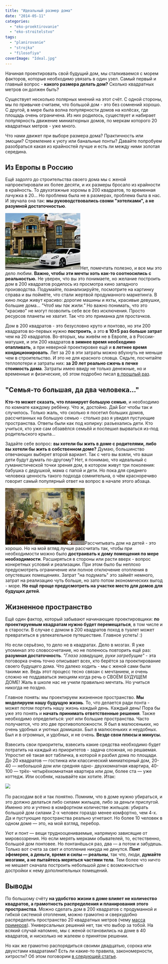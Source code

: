```yaml
---
title: "Идеальный размер дома"
date: "2014-05-11"
categories: 
  - "eko-proektirovanie"
  - "eko-stroitelstvo"
tags: 
  - "planirovanie"
  - "strojka"
  - "filosofiya"
coverImage: "Ideal.jpg"
---
```


Начиная проектировать свой будущий дом, мы сталкиваемся с морем факторов, которые необходимо увязать в один узел. Самый первый и главный вопрос - **какого размера делать дом?** Сколько квадратных метров он должен быть?

Существует несколько полярных мнений на этот счёт. С одной стороны, мы по привычке считаем, что большой дом - это без сомнений хорошо. С другой, в мире была волна популярности домов на колёсах, где площадь очень ограничена. Из них родилось, существует и набирает популярность движение миниатюрных домов, по меркам которого 20 квадратных метров - уже много.

Что нами движет при выборе размера дома? Практичность или эмоции? Стремление к уюту или банальные понты? Давайте попробуем разобраться какая из крайностей лучше и есть ли между ними золотая середина.

## Из Европы в Россию

Ещё задолго до строительства своего дома мы с женой напроектировали их более десяти, и их размеры бросало из крайности в крайность. То двухэтажные хоромы в 200 квадратов, то временная лачужка в 20... Но проблема была не в размерах, проблема была в нас. И звучала она так: **мы руководствовались своми "хотелками", а не разумной достаточностью**.

[![Зомбирующая картинка](images/Porsche-Car-White-Beautiful-House-1200x1600-240x180.jpg)](http://svobodaiznutri.ru/wp-content/uploads/Porsche-Car-White-Beautiful-House-1200x1600.jpg)Нет, помечтать полезно, и все мы это дело любим. **Важно, чтобы эти мечты хоть как-то соотносились с реальностью.** Не уверен, что вы это понимаете, но желание построить дом в 200 квадратов родилось из просмотра кино западного производства. Подумайте, поанализируйте, посмотрите на картинку справа и вы поймёте, что стали жертвой продуманного маркетинга. В кино люди живут красиво: дорогие машины и яхты, красивые девушки, большие дома... _"Чтоб мы так жили."_ Но важно понимать, что это "красиво" не могут позволить себе все без исключения. Просто ресурсов планеты не хватит. Так что это приманка для простачков.

Дом в 200 квадратов - это безусловно круто и понтово, но эти 200 квадратов во-первых нужно **построить**, а это **в 10±5 раз больше затрат** чем на 20 квадратов. Во-вторых, мы живём не в Европе, а в России-матушке, и эти 200 квадратов **в зимнее время необходимо отапливать**, а при неверной проектировке ещё и **в летнее время кондиционировать**. Лет за 20 в эти затраты можно вбухнуть не меньше чем в строительство. И это не для красного словца. Сядьте, посчитайте теплопотери и затраты них: **за 20 лет реально сжечь в печке стоимость дома**. Затраты имею ввиду не только денежные, но и временные и физические, об этом подробно писал [в прошлый раз](http://svobodaiznutri.ru/postroit-sebe-dom-mif-ili-realnost/ "Построить себе дом: миф или реальность").

## "Семья-то большая, да два человека..."

**Кто-то может сказать, что планирует большую семью**, и необходимо по комнате каждому ребёнку. Что ж, достойно. Дай Бог чтобы так и случилось. Только жаль, что сколько я посетил больших домов, рассчитанных на большую семью - столько раз я увидел пустующие пространства. Ответы были как под копирку: разъехались дети. Кто учиться, кто уже сам обзавёлся семьёй и поспешил вырваться из-под родительского крыла...

Задайте себе вопрос: **вы хотели бы жить в доме с родителями, либо вы хотели бы жить в собственном доме?** Думаю, большинство отвечающих выберет второй вариант. Так с чего вы взяли, что ваши дети будут думать по-другому? Нет, я понимаю, что идеальный с гуманистической точки зрения дом, в котором живут три поколения: бабушка с дедушкой, мама с папой и дети. Но пока для среднего человека ценность такого подхода сомнительна, о чём красноречиво говорит самый популярный ответ на вопрос в начале этого абзаца.

[![Семья — величайшая ценность. Жаль, нынешнее поколение это слабо осознаёт...](images/ideal-semya-254x180.jpg)](http://svobodaiznutri.ru/wp-content/uploads/ideal-semya.jpg)Рассчитывать дом на детей - это хорошо. Но на мой вгляд лучше рассчитать так, чтобы при необходимости можно было **достраивать к дому помещения по мере необходимости**. Расширяться в стороны или расти вверх - вопрос конкретных условий и реализации. При этом было бы неплохо предусмотреть ограничение или полное отключение отопления в опустевших помещениях. Затрат "на подумать" это займёт немного, затрат на реализацию чуть больше, но зато потом экономических выгод - море. **Но ещё проще предусмотреть на участке место для домов для будущих детей**.

## **Жизненное пространство**

Ещё один фактор, который забывают начинающие проектировщики: **по проектируемым квадратам нужно будет перемещаться**, в том числе и в старости. В случае с домом в 200 квадратов поход в туалет может превратиться в увлекательное путешествие. Главное успеть! :)

Но если серьёзно, то дело не в квадратах. Дело в мозгах. Я уже упоминал это словосочетание, но не поленюсь повторить ещё раз: **разумная достаточность**. _"Глаза завидущие, руки загребущие"_ - эта поговорка очень точно описывает всех, кто берётся за проектирование своего будущего дома. Что далеко ходить - мы с женой сами были такими же. Ведь этот процесс тесно связан с мечтанием, и очень сложно не поддаваться эмоциям когда речь о СВОЁМ БУДУЩЕМ ДОМЕ! Жаль в школе нас не учили правильно мечтать. Но учиться никогда не поздно.

Главное понять: мы проектируем жизненное пространство. **Мы моделируем нашу будущую жизнь**. То, что делается ради понта - может потом портить нашу жизнь каждый день. Каждый день! Пора бы уже это понять и **начать принимать ответственные решения**. Также необходимо определиться: уют или большие пространства. Часто получается, что это две противоположности. Я был в малюсеньких, но очень удобных и уютных домишках. Был в малюсеньких и неудобных. Был и в огромных, и удобных, и не очень. **Везде свои плюсы и минусы.**

Взвесить свои приоритеты, взвесить какие средства необходимо будет потратить на каждый из приоритетов - задача сложная, но решаемая. Упростит её такая вот табличка, в которой я разбил дома по площади. До 20 квадратов — гостинка или классический миниатюрный дом, 20-40 — небольшой дом или средняя одно- двухкомнатная квартира, 40-100 — трёх- четырёхкомнатная квартира или дом, более ста — уже коттедж. Или особняк, называйте как хотите. Итак:

![](images/Таблица-идеальный-размер-copy.jpg)

По расходам всё и так понятно. Помним, что в доме нужно убираться, и это должно делаться либо силами жильцов, либо за деньги прислугой. Именно это и учтено в комфортном количестве жильцов: убирать большой дом силами 2-х человек гораздо менее комфортно, чем 4-х. Да и пустующие пространства реально угнетают. Но более 10 человек в одном доме — это, на мой взгляд, перебор.

Уют и понт — вещи труднооцениваемые, напрямую зависящие от мировоззрения. Но если мерять мерками обывателей, то, естественно, большой дом понтовее. Но понтанёшься раз, два — а потом и забудешь. Только вот счета за свет и отопление никуда не денутся. **Понт эфемерен, а деньги, время и силы — реальны**, так что, люди, **думайте мозгами, а не пытайтесь меряться частями тела**. Тем более что ничто не мешает сначала построить небольшой дом с возможностью достройки к нему дополнительных помещений.

## Выводы

По большому счёту **на удобство жизни в доме влияет не количество квадратов, а грамотность распределения и планирования этого пространства**. Можно сделать дом в 200 квадратов с продуманной и гибкой системой отопления, можно грамотно и сверхудобно распределить пространство 20 квадратных метров (чему [масса примеров](http://www.youtube.com/results?search_query=tiny+house)). Универсальных решений нет, так что выбор за тобой. На всякий случай напомню, мы с женой остановились на доме в 40 квадратов, и нисколько не жалеем о принятом решении.

Но как же грамотно распорядиться своими двадцатью, сорока или двухстами квадратами? Есть ли какие-то правила, закономерности, хитрости? Об этом поговорим [в следующей статье](http://svobodaiznutri.ru/bolshie-melochi-planirovanya-doma-1/ "Большие мелочи планирования дома. Часть 1").
